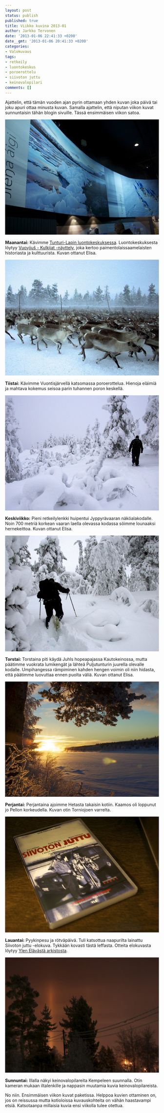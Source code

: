 ```yaml
---
layout: post
status: publish
published: true
title: Viikko kuvina 2013-01
author: Jarkko Tervonen
date: '2013-01-06 22:41:33 +0200'
date__gmt: '2013-01-06 20:41:33 +0200'
categories:
- Valokuvaus
tags:
- retkeily
- luontokeskus
- poroerottelu
- siivoton juttu
- keinovalopilari
comments: []
---
```

Ajattelin, että tämän vuoden ajan pyrin ottamaan yhden kuvan joka päivä tai joku apuri ottaa minusta kuvan. Samalla ajattelin, että niputan viikon kuvat sunnuntaisin tähän blogin sivuille. Tässä ensimmäisen viikon satoa.

<amp-img alt="Viikko kuvina 2013-01 - Maanantai" src="/assets/img/posts/2013-01-ma.jpg" layout="responsive" width="4" height="3">
  <noscript><img alt="Viikko kuvina 2013-01 - Maanantai" src="/assets/img/posts/2013-01-ma.jpg" /></noscript>
</amp-img>

__Maanantai:__ Kävimme [Tunturi-Lapin luontokeskuksessa](http://luontoon.fi/palvelupisteet/luontokeskukset/tunturilappi/). Luontokeskuksesta löytyy [Vuovjjuš - Kulkijat -näyttely](http://luontoon.fi/palvelupisteet/luontokeskukset/tunturilappi/tunturilapinluontokeskuksenpysyvatnayttelyt/Sivut/Default.aspx), joka kertoo paimentolaissaamelaisten historiasta ja kulttuurista. Kuvan ottanut Elisa.

<amp-img alt="Viikko kuvina 2013-01 - Tiistai" src="/assets/img/posts/2013-01-ti.jpg" layout="responsive" width="4" height="3">
  <noscript><img alt="Viikko kuvina 2013-01 - Tiistai" src="/assets/img/posts/2013-01-ti.jpg" /></noscript>
</amp-img>

__Tiistai:__ Kävimme Vuontisjärvellä katsomassa poroerottelua. Hienoja eläimiä ja mahtava kokemus seisoa parin tuhannen poron keskellä.

<amp-img alt="Viikko kuvina 2013-01 - Keskiviikko" src="/assets/img/posts/2013-01-ke.jpg" layout="responsive" width="4" height="3">
  <noscript><img alt="Viikko kuvina 2013-01 - Keskiviikko" src="/assets/img/posts/2013-01-ke.jpg" /></noscript>
</amp-img>

__Keskiviikko:__ Pieni retkeilylenkki huipentui Jyppyrävaaran näköalakodalle. Noin 700 metriä korkean vaaran laella olevassa kodassa söimme lounaaksi hernekeittoa. Kuvan ottanut Elisa.

<amp-img alt="Viikko kuvina 2013-01 - Torstai" src="/assets/img/posts/2013-01-to.jpg" layout="responsive" width="4" height="3">
  <noscript><img alt="Viikko kuvina 2013-01 - Torstai" src="/assets/img/posts/2013-01-to.jpg" /></noscript>
</amp-img>

__Torstai:__ Torstaina piti käydä Juhls hopeapajassa Kautokeinossa, mutta päätimme vuokrata lumikengät ja lähteä Puljutunturin juurella olevalle kodalle. Umpihangessa rämpiminen kahden hengen voimin oli niin hidasta, että päätimme luovuttaa ennen puolta väliä. Kuvan ottanut Elisa.

<amp-img alt="Viikko kuvina 2013-01 - Perjantai" src="/assets/img/posts/2013-01-pe.jpg" layout="responsive" width="4" height="3">
  <noscript><img alt="Viikko kuvina 2013-01 - Perjantai" src="/assets/img/posts/2013-01-pe.jpg" /></noscript>
</amp-img>

__Perjantai:__ Perjantaina ajoimme Hetasta takaisin kotiin. Kaamos oli loppunut jo Pellon korkeudella. Kuvan otin Torniojoen varrelta.

<amp-img alt="Viikko kuvina 2013-01 - Lauantai" src="/assets/img/posts/2013-01-la.jpg" layout="responsive" width="4" height="3">
  <noscript><img alt="Viikko kuvina 2013-01 - Lauantai" src="/assets/img/posts/2013-01-la.jpg" /></noscript>
</amp-img>

__Lauantai:__ Pyykinpesu ja rötväpäivä. Tuli katsottua naapurilta lainattu Siivoton juttu -elokuva. Tykkään kovasti tästä leffasta. Otteita elokuvasta löytyy [Ylen Elävästä arkistosta](http://yle.fi/elavaarkisto/artikkelit/siivoton__juttu__4472.html).

<amp-img alt="Viikko kuvina 2013-01 - Sunnuntai" src="/assets/img/posts/2013-01-su.jpg" layout="responsive" width="4" height="3">
  <noscript><img alt="Viikko kuvina 2013-01 - Sunnuntai" src="/assets/img/posts/2013-01-su.jpg" /></noscript>
</amp-img>

__Sunnuntai:__ Illalla näkyi keinovalopilareita Kempeleen suunnalla. Otin kameran mukaan iltalenkille ja nappasin muutamia kuvia keinovalopilareista.

No niin. Ensimmäisen viikon kuvat paketissa. Helppoa kuvien ottaminen on, jos on reissussa mutta kotioloissa kuvauskohteita on vähän haastavampi etsiä. Katsotaanpa millaisia kuvia ensi viikolla tulee otettua.
